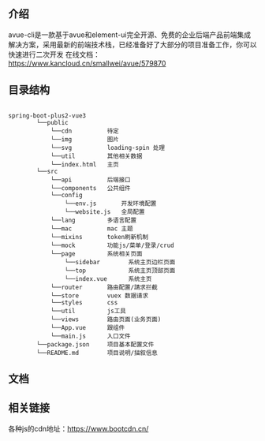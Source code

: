 
## 介绍

avue-cli是一款基于avue和element-ui完全开源、免费的企业后端产品前端集成解决方案，采用最新的前端技术栈，已经准备好了大部分的项目准备工作，你可以快速进行二次开发
在线文档：https://www.kancloud.cn/smallwei/avue/579870


## 目录结构

```base

spring-boot-plus2-vue3
        └──public
            └──cdn          待定
            └──img          图片 
            └──svg          loading-spin 处理
            └──util         其他相关数据
            └──index.html   主页
        └──src
            └──api          后端接口
            └──components   公共组件
            └──config     
                └──env.js       开发环境配置
                └──website.js   全局配置
            └──lang         多语言配置
            └──mac          mac 主题
            └──mixins       token刷新机制
            └──mock         功能js/菜单/登录/crud
            └──page         系统相关页面
                └──sidebar        系统主页边栏页面
                └──top            系统主页顶部页面
                └──index.vue      系统主页
            └──router       路由配置/請求拦截
            └──store        vuex 数据请求
            └──styles       css
            └──util         js工具
            └──views        路由页面(业务页面)
            └──App.vue      跟组件
            └──main.js      入口文件
        └──package.json     项目基本配置文件
        └──README.md        项目说明/描叙信息
```


## 文档


## 相关链接
各种js的cdn地址：https://www.bootcdn.cn/